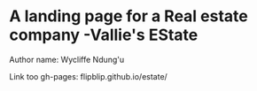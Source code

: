 # A landing page for a Real estate company -Vallie's EState

Author name: Wycliffe Ndung'u

Link too gh-pages: flipblip.github.io/estate/
